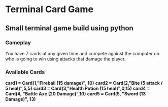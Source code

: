 # Terminal Card Game
## Small terminal game build using python

### Gameplay
You have 7 cards at any given time and compete against the computer on who is going to win using attacks that damage the player.

### Available Cards
**card1 = Card(1,"Fireball (15 damage)", 10)**
**card2 = Card(2,"Bite (5 attack / 5 heal)",5,5)**
**card3 = Card(3,"Health Potion (15 heal)",0,15)**
**card4 = Card(4, "Battle Axe (20 Damage)",10)**
**card5 = Card(5, "Sword (13 Damage)", 13)**